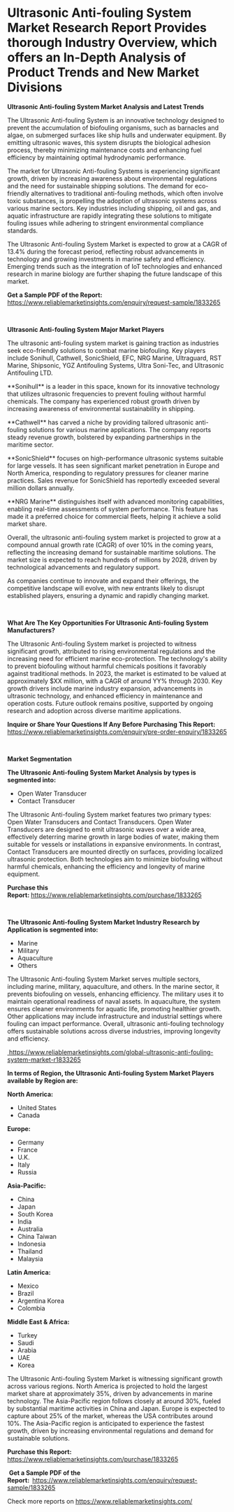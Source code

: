 <p><h1>Ultrasonic Anti-fouling System Market Research Report Provides thorough Industry Overview, which offers an In-Depth Analysis of Product Trends and New Market Divisions</h1></p><p><strong>Ultrasonic Anti-fouling System Market Analysis and Latest Trends</strong></p>
<p><p>The Ultrasonic Anti-fouling System is an innovative technology designed to prevent the accumulation of biofouling organisms, such as barnacles and algae, on submerged surfaces like ship hulls and underwater equipment. By emitting ultrasonic waves, this system disrupts the biological adhesion process, thereby minimizing maintenance costs and enhancing fuel efficiency by maintaining optimal hydrodynamic performance.</p><p>The market for Ultrasonic Anti-fouling Systems is experiencing significant growth, driven by increasing awareness about environmental regulations and the need for sustainable shipping solutions. The demand for eco-friendly alternatives to traditional anti-fouling methods, which often involve toxic substances, is propelling the adoption of ultrasonic systems across various marine sectors. Key industries including shipping, oil and gas, and aquatic infrastructure are rapidly integrating these solutions to mitigate fouling issues while adhering to stringent environmental compliance standards.</p><p>The Ultrasonic Anti-fouling System Market is expected to grow at a CAGR of 13.4% during the forecast period, reflecting robust advancements in technology and growing investments in marine safety and efficiency. Emerging trends such as the integration of IoT technologies and enhanced research in marine biology are further shaping the future landscape of this market.</p></p>
<p><strong>Get a Sample PDF of the Report:&nbsp;</strong> <a href="https://www.reliablemarketinsights.com/enquiry/request-sample/1833265?utm_campaign=3121&utm_medium=2&utm_source=Github&utm_content=ia&utm_term=26032025&utm_id=ultrasonic-anti-fouling-system">https://www.reliablemarketinsights.com/enquiry/request-sample/1833265</a></p>
<p>&nbsp;</p>
<p><strong>Ultrasonic Anti-fouling System Major Market Players</strong></p>
<p><p>The ultrasonic anti-fouling system market is gaining traction as industries seek eco-friendly solutions to combat marine biofouling. Key players include Sonihull, Cathwell, SonicShield, EFC, NRG Marine, Ultraguard, RST Marine, Shipsonic, YGZ Antifouling Systems, Ultra Soni-Tec, and Ultrasonic Antifouling LTD.</p><p>**Sonihull** is a leader in this space, known for its innovative technology that utilizes ultrasonic frequencies to prevent fouling without harmful chemicals. The company has experienced robust growth driven by increasing awareness of environmental sustainability in shipping.</p><p>**Cathwell** has carved a niche by providing tailored ultrasonic anti-fouling solutions for various marine applications. The company reports steady revenue growth, bolstered by expanding partnerships in the maritime sector.</p><p>**SonicShield** focuses on high-performance ultrasonic systems suitable for large vessels. It has seen significant market penetration in Europe and North America, responding to regulatory pressures for cleaner marine practices. Sales revenue for SonicShield has reportedly exceeded several million dollars annually.</p><p>**NRG Marine** distinguishes itself with advanced monitoring capabilities, enabling real-time assessments of system performance. This feature has made it a preferred choice for commercial fleets, helping it achieve a solid market share.</p><p>Overall, the ultrasonic anti-fouling system market is projected to grow at a compound annual growth rate (CAGR) of over 10% in the coming years, reflecting the increasing demand for sustainable maritime solutions. The market size is expected to reach hundreds of millions by 2028, driven by technological advancements and regulatory support.</p><p>As companies continue to innovate and expand their offerings, the competitive landscape will evolve, with new entrants likely to disrupt established players, ensuring a dynamic and rapidly changing market.</p></p>
<p>&nbsp;</p>
<p><strong>What Are The Key Opportunities For Ultrasonic Anti-fouling System Manufacturers?</strong></p>
<p><p>The Ultrasonic Anti-fouling System market is projected to witness significant growth, attributed to rising environmental regulations and the increasing need for efficient marine eco-protection. The technology's ability to prevent biofouling without harmful chemicals positions it favorably against traditional methods. In 2023, the market is estimated to be valued at approximately $XX million, with a CAGR of around YY% through 2030. Key growth drivers include marine industry expansion, advancements in ultrasonic technology, and enhanced efficiency in maintenance and operation costs. Future outlook remains positive, supported by ongoing research and adoption across diverse maritime applications.</p></p>
<p><strong>Inquire or Share Your Questions If Any Before Purchasing This Report:</strong> <a href="https://www.reliablemarketinsights.com/enquiry/pre-order-enquiry/1833265?utm_campaign=3121&utm_medium=2&utm_source=Github&utm_content=ia&utm_term=26032025&utm_id=ultrasonic-anti-fouling-system">https://www.reliablemarketinsights.com/enquiry/pre-order-enquiry/1833265</a></p>
<p>&nbsp;</p>
<p><strong>Market Segmentation</strong></p>
<p><strong>The Ultrasonic Anti-fouling System Market Analysis by types is segmented into:</strong></p>
<p><ul><li>Open Water Transducer</li><li>Contact Transducer</li></ul></p>
<p><p>The Ultrasonic Anti-fouling System market features two primary types: Open Water Transducers and Contact Transducers. Open Water Transducers are designed to emit ultrasonic waves over a wide area, effectively deterring marine growth in large bodies of water, making them suitable for vessels or installations in expansive environments. In contrast, Contact Transducers are mounted directly on surfaces, providing localized ultrasonic protection. Both technologies aim to minimize biofouling without harmful chemicals, enhancing the efficiency and longevity of marine equipment.</p></p>
<p><strong>Purchase this Report:&nbsp;</strong><a href="https://www.reliablemarketinsights.com/purchase/1833265?utm_campaign=3121&utm_medium=2&utm_source=Github&utm_content=ia&utm_term=26032025&utm_id=ultrasonic-anti-fouling-system">https://www.reliablemarketinsights.com/purchase/1833265</a></p>
<p>&nbsp;</p>
<p><strong>The Ultrasonic Anti-fouling System Market Industry Research by Application is segmented into:</strong></p>
<p><ul><li>Marine</li><li>Military</li><li>Aquaculture</li><li>Others</li></ul></p>
<p><p>The Ultrasonic Anti-fouling System Market serves multiple sectors, including marine, military, aquaculture, and others. In the marine sector, it prevents biofouling on vessels, enhancing efficiency. The military uses it to maintain operational readiness of naval assets. In aquaculture, the system ensures cleaner environments for aquatic life, promoting healthier growth. Other applications may include infrastructure and industrial settings where fouling can impact performance. Overall, ultrasonic anti-fouling technology offers sustainable solutions across diverse industries, improving longevity and efficiency.</p></p>
<p><a href="https://www.reliablemarketinsights.com/global-ultrasonic-anti-fouling-system-market-r1833265?utm_campaign=3121&utm_medium=2&utm_source=Github&utm_content=ia&utm_term=26032025&utm_id=ultrasonic-anti-fouling-system">&nbsp;https://www.reliablemarketinsights.com/global-ultrasonic-anti-fouling-system-market-r1833265</a></p>
<p><strong>In terms of Region, the Ultrasonic Anti-fouling System Market Players available by Region are:</strong></p>
<p>
    <p> <strong> North America: </strong>
        <ul>
            <li>United States</li>
            <li>Canada</li>
        </ul>
        </p> 
    <p> <strong> Europe: </strong>
        <ul>
            <li>Germany</li>
            <li>France</li>
            <li>U.K.</li>
            <li>Italy</li>
            <li>Russia</li>
        </ul>
        </p> 
    <p> <strong> Asia-Pacific: </strong>
        <ul>
            <li>China</li>
            <li>Japan</li>
            <li>South Korea</li>
            <li>India</li>
            <li>Australia</li>
            <li>China Taiwan</li>
            <li>Indonesia</li>
            <li>Thailand</li>
            <li>Malaysia</li>
        </ul>
        </p> 
    <p> <strong> Latin America: </strong>
        <ul>
            <li>Mexico</li>
            <li>Brazil</li>
            <li>Argentina Korea</li>
            <li>Colombia</li>
        </ul>
        </p> 
    <p> <strong> Middle East & Africa: </strong>
        <ul>
            <li>Turkey</li>
            <li>Saudi</li>
            <li>Arabia</li>
            <li>UAE</li>
            <li>Korea</li>
        </ul>
    </p>
    </p>
<p><p>The Ultrasonic Anti-fouling System Market is witnessing significant growth across various regions. North America is projected to hold the largest market share at approximately 35%, driven by advancements in marine technology. The Asia-Pacific region follows closely at around 30%, fueled by substantial maritime activities in China and Japan. Europe is expected to capture about 25% of the market, whereas the USA contributes around 10%. The Asia-Pacific region is anticipated to experience the fastest growth, driven by increasing environmental regulations and demand for sustainable solutions.</p></p>
<p><strong>Purchase this Report: </strong><a href="https://www.reliablemarketinsights.com/purchase/1833265?utm_campaign=3121&utm_medium=2&utm_source=Github&utm_content=ia&utm_term=26032025&utm_id=ultrasonic-anti-fouling-system">https://www.reliablemarketinsights.com/purchase/1833265</a></p>
<p>&nbsp;<strong>Get a Sample PDF of the Report:&nbsp;&nbsp;</strong><a href="https://www.reliablemarketinsights.com/enquiry/request-sample/1833265?utm_campaign=3121&utm_medium=2&utm_source=Github&utm_content=ia&utm_term=26032025&utm_id=ultrasonic-anti-fouling-system">https://www.reliablemarketinsights.com/enquiry/request-sample/1833265</a></p>
<p><strong></strong></p>
<p>Check more reports on <a href="https://www.reliablemarketinsights.com/?utm_campaign=3121&utm_medium=2&utm_source=Github&utm_content=ia&utm_term=26032025&utm_id=ultrasonic-anti-fouling-system">https://www.reliablemarketinsights.com/</a></p>